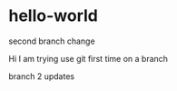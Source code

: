 # hello-world
second branch change

Hi I am trying use git first time on a branch



branch 2 updates
